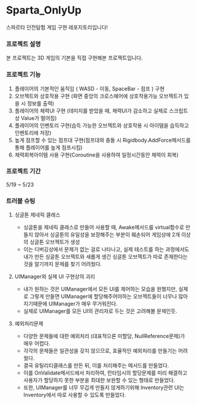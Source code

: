 # Sparta_OnlyUp
스파르타 던전탐험 게임 구현 레포지토리입니다!

### 프로젝트 설명

본 프로젝트는 3D 게임의 기본을 직접 구현해본 프로젝트입니다.

### 프로젝트 기능

 1. 플레이어의 기본적인 움직임 ( WASD - 이동, SpaceBar - 점프 ) 구현
 2. 오브젝트와 상호작용 구현 (화면 중앙의 크로스헤어에 상호작용가능 오브젝트가 있을 시 정보를 출력)
 3. 플레이어의 체력UI 구현 (데미지를 받았을 때, 체력UI가 감소하고 실제로 스크립트 상 Value가 떨어짐)
 4. 플레이어의 인벤토리 구현(습득 가능한 오브젝트와 상호작용 시 아이템을 습득하고 인벤토리에 저장)
 5. 높게 점프할 수 있는 점프대 구현(점프대와 충돌 시 Rigidbody.AddForce메서드를 통해 플레이어를 높게 점프시킴)
 6. 체력회복아이템 사용 구현(Coroutine을 사용하여 일정시간동안 체력이 회복)
    
### 프로젝트 기간

 5/19 ~ 5/23

### 트러블 슈팅

 1. 싱글톤 제네릭 클래스
    - 싱글톤을 제네릭 클래스로 만들어 사용할 때, Awake메서드를 virtual함수로 만들지 않아서 싱글톤의 유일성을 보장해주는 부분이 훼손되어 게임상에 2개 이상의 싱글톤 오브젝트가 생성
    - 이는 디버깅상에서 문제가 없는 걸로 나타나고, 실제 테스트를 하는 과정에서도 내가 만든 싱글톤 오브젝트와 새롭게 생긴 싱글톤 오브젝트가 따로 존재한다는 것을 알기까지 문제를 찾기 어려웠다.

 2. UIManager와 실제 UI 구현상의 괴리
    - 내가 원하는 것은 UIManager에서 모든 UI를 제어하는 모습을 원했지만, 실제로 그렇게 만들면 UIManager에 할당해주어야하는 오브젝트들이 너무나 많아지기때문에 UIManager가 매우 무거워진다.
    - 실제로 UIManager를 모든 UI의 관리자로 두는 것은 고려해볼 문제인듯.

 3. 예외처리문제
    - 다양한 문제들에 대한 예외처리 (대표적으론 미할당, NullReference문제)가 매우 어렵다.
    - 각각의 문제들은 일관성을 갖지 않으므로, 효율적인 예외처리를 만들기는 어려웠다.
    - 결국 유틸리티클래스를 만든 뒤, 이를 처리해주는 메서드를 만들었다.
    - 이를 OnValidate메서드에서 처리하여, 런타임시의 할당문제를 미리 해결하고 사용자가 할당하지 못한 부분을 최대한 보완할 수 있는 형태로 만들었다.
    - 또한, UIManager를 너무 무겁게 만들지 않게하기위해 Inventory관련 UI는 Inventory에서 따로 사용할 수 있도록 만들었다.
      
